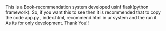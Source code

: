 This is a Book-recommendation system developed usinf flask(python framework).
So, if you want this to see then it is recommended that to copy the code app.py , index.html, recommend.html in ur system and the run it. As its for only development.
Thank You!!
